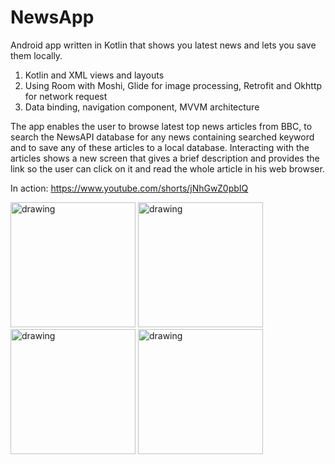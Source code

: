 # NewsApp
Android app written in Kotlin that shows you latest news and lets you save them locally.

1. Kotlin and XML views and layouts
2. Using Room with Moshi, Glide for image processing, Retrofit and Okhttp for network request
3. Data binding, navigation component, MVVM architecture

The app enables the user to browse latest top news articles from BBC, to search the NewsAPI database for any news containing searched keyword and to save any of these articles to a local database. Interacting with the articles shows a new screen that gives a brief description and provides the link so the user can click on it and read the whole article in his web browser.

In action: https://www.youtube.com/shorts/jNhGwZ0pbIQ

<img src="https://user-images.githubusercontent.com/15163719/181917287-cd61e3cc-e239-449c-bca0-fc4d2e12924f.png" alt="drawing" width="200"/>

<img src="https://user-images.githubusercontent.com/15163719/181917293-0e3f0843-29be-49d5-9cee-908a9de9b346.png" alt="drawing" width="200"/>

<img src="https://user-images.githubusercontent.com/15163719/181917295-df35363c-661a-4dd7-8993-37c9b3ff78b7.png" alt="drawing" width="200"/>

<img src="https://user-images.githubusercontent.com/15163719/181917297-2d725556-7662-4eba-8fcc-3d003a79c48f.png" alt="drawing" width="200"/>
